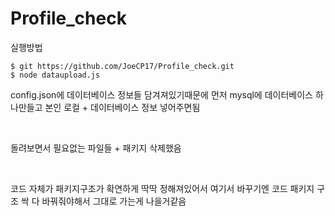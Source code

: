 # Profile_check

실행방법 
~~~~~~~~~~~~
$ git https://github.com/JoeCP17/Profile_check.git
$ node dataupload.js 
~~~~~~~~~~~~

config.json에 데이터베이스 정보들 담겨져있기때문에 먼저 mysql에 데이터베이스 하나만들고 
본인 로컬 + 데이터베이스 정보 넣어주면됨 

<br> 

돌려보면서 필요없는 파일들 + 패키지 삭제했음 

<br> 

코드 자체가 패키지구조가 확연하게 딱딱 정해져있어서 여기서 바꾸기엔 코드 패키지 구조 싹 다 바꿔줘야해서 그대로 가는게 나을거같음 
